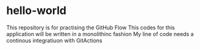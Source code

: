 # hello-world
This repository is for practising the GitHub Flow
This codes for this application will be written in a monolithinc fashion
My line of code needs a continous integratiuon with GitActions
